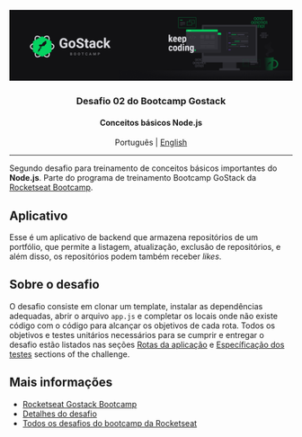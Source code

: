 ![header](https://github.com/fernmach/gostack-template-conceitos-nodejs/blob/master/assets/header.png)

<h3 align="center">
Desafio 02 do Bootcamp Gostack
</h3>

<h4 align="center">
Conceitos básicos Node.js
</h4>

<p align="center">
  <span>Português</span> |
  <a href="https://github.com/fernmach/gostack-template-conceitos-nodejs/blob/master/README.en.md">English</a>
</p>

---

Segundo desafio para treinamento de conceitos básicos importantes do **Node.js**. Parte do programa de treinamento Bootcamp GoStack da [Rocketseat Bootcamp](https://rocketseat.com.br/).

## Aplicativo
Esse é um aplicativo de backend que armazena repositórios de um portfólio, que permite a listagem, atualização, exclusão de repositórios, e além disso, os repositórios podem também receber *likes*.

## Sobre o desafio
O desafio consiste em clonar um template, instalar as dependências adequadas, abrir o arquivo `app.js` e completar os locais onde não existe código com o código para alcançar os objetivos de cada rota. Todos os objetivos e testes unitários necessários para se cumprir e entregar o desafio estão listados nas seções 
[Rotas da aplicação](https://github.com/rocketseat-education/bootcamp-gostack-desafios/tree/master/desafio-conceitos-nodejs#rotas-da-aplica%C3%A7%C3%A3o) 
e [Específicação dos testes](https://github.com/rocketseat-education/bootcamp-gostack-desafios/tree/master/desafio-conceitos-nodejs#espec%C3%ADfica%C3%A7%C3%A3o-dos-testes) sections of the challenge.

## Mais informações

- [Rocketseat Gostack Bootcamp](https://rocketseat.com.br/)
- [Detalhes do desafio](https://github.com/rocketseat-education/bootcamp-gostack-desafios/blob/master/desafio-conceitos-nodejs/README.md#application-routes)
- [Todos os desafios do bootcamp da Rocketseat](https://github.com/rocketseat-education/bootcamp-gostack-desafios)
